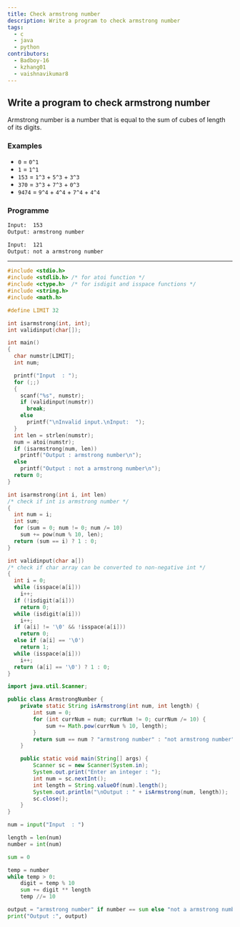 ```yaml
---
title: Check armstrong number
description: Write a program to check armstrong number
tags:
  - c
  - java
  - python
contributors:
  - Badboy-16
  - kzhang01
  - vaishnavikumar8
---
```


## Write a program to check armstrong number

Armstrong number is a number that is equal to the sum of cubes of length of its digits.

### Examples

- `0` = `0^1`
- `1` = `1^1`
- `153` = `1^3` + `5^3` + `3^3`
- `370` = `3^3` + `7^3` + `0^3`
- `9474` = `9^4` + `4^4` + `7^4` + `4^4`

### Programme

```txt
Input:  153
Output: armstrong number
```

```txt
Input:  121
Output: not a armstrong number
```

---

<CodeBlock>

```c
#include <stdio.h>
#include <stdlib.h> /* for atoi function */
#include <ctype.h>  /* for isdigit and isspace functions */
#include <string.h>
#include <math.h>

#define LIMIT 32

int isarmstrong(int, int);
int validinput(char[]);

int main()
{
  char numstr[LIMIT];
  int num;

  printf("Input  : ");
  for (;;)
  {
    scanf("%s", numstr);
    if (validinput(numstr))
      break;
    else
      printf("\nInvalid input.\nInput:  ");
  }
  int len = strlen(numstr);
  num = atoi(numstr);
  if (isarmstrong(num, len))
    printf("Output : armstrong number\n");
  else
    printf("Output : not a armstrong number\n");
  return 0;
}

int isarmstrong(int i, int len)
/* check if int is armstrong number */
{
  int num = i;
  int sum;
  for (sum = 0; num != 0; num /= 10)
    sum += pow(num % 10, len);
  return (sum == i) ? 1 : 0;
}

int validinput(char a[])
/* check if char array can be converted to non-negative int */
{
  int i = 0;
  while (isspace(a[i]))
    i++;
  if (!isdigit(a[i]))
    return 0;
  while (isdigit(a[i]))
    i++;
  if (a[i] != '\0' && !isspace(a[i]))
    return 0;
  else if (a[i] == '\0')
    return 1;
  while (isspace(a[i]))
    i++;
  return (a[i] == '\0') ? 1 : 0;
}
```

```java
import java.util.Scanner;

public class ArmstrongNumber {
    private static String isArmstrong(int num, int length) {
        int sum = 0;
        for (int currNum = num; currNum != 0; currNum /= 10) {
            sum += Math.pow(currNum % 10, length);
        }
        return sum == num ? "armstrong number" : "not armstrong number";
    }

    public static void main(String[] args) {
        Scanner sc = new Scanner(System.in);
        System.out.print("Enter an integer : ");
        int num = sc.nextInt();
        int length = String.valueOf(num).length();
        System.out.println("\nOutput : " + isArmstrong(num, length));
        sc.close();
    }
}
```

```python
num = input("Input  : ")

length = len(num)
number = int(num)

sum = 0

temp = number
while temp > 0:
    digit = temp % 10
    sum += digit ** length
    temp //= 10

output = "armstrong number" if number == sum else "not a armstrong number"
print("Output :", output)
```

</CodeBlock>

